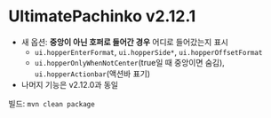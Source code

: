 
# UltimatePachinko v2.12.1

- 새 옵션: **중앙이 아닌 호퍼로 들어간 경우** 어디로 들어갔는지 표시
  - `ui.hopperEnterFormat`, `ui.hopperSide*`, `ui.hopperOffsetFormat`
  - `ui.hopperOnlyWhenNotCenter`(true일 때 중앙이면 숨김), `ui.hopperActionbar`(액션바 표기)
- 나머지 기능은 v2.12.0과 동일

빌드: `mvn clean package`
